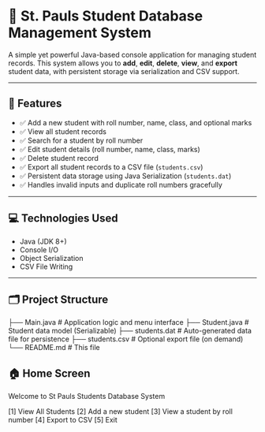 # 🏫 St. Pauls Student Database Management System

A simple yet powerful Java-based console application for managing student records. This system allows you to **add**, **edit**, **delete**, **view**, and **export** student data, with persistent storage via serialization and CSV support.

---

## 🔧 Features

- ✅ Add a new student with roll number, name, class, and optional marks
- ✅ View all student records
- ✅ Search for a student by roll number
- ✅ Edit student details (roll number, name, class, marks)
- ✅ Delete student record
- ✅ Export all student records to a CSV file (`students.csv`)
- ✅ Persistent data storage using Java Serialization (`students.dat`)
- ✅ Handles invalid inputs and duplicate roll numbers gracefully

---

## 💻 Technologies Used

- Java (JDK 8+)
- Console I/O
- Object Serialization
- CSV File Writing

---

## 🗂️ Project Structure
├── Main.java # Application logic and menu interface
├── Student.java # Student data model (Serializable)
├── students.dat # Auto-generated data file for persistence
├── students.csv # Optional export file (on demand)
└── README.md # This file

## 🏠 Home Screen 
Welcome to St Pauls Students Database System

[1] View All Students
[2] Add a new student
[3] View a student by roll number
[4] Export to CSV
[5] Exit


